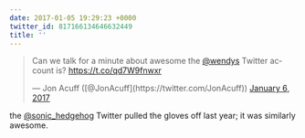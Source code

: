 ```yaml
---
date: 2017-01-05 19:29:23 +0000
twitter_id: 817166134646632449
title: ''
---
```


<blockquote class="twitter-tweet"><p lang="en" dir="ltr">Can we talk for a minute about awesome the <a href="https://twitter.com/Wendys?ref_src=twsrc%5Etfw">@wendys</a> Twitter account is? <a href="https://t.co/qd7W9fnwxr">https://t.co/qd7W9fnwxr</a></p>&mdash; Jon Acuff ([@JonAcuff](https://twitter.com/JonAcuff)) <a href="https://twitter.com/JonAcuff/status/817164143388164096?ref_src=twsrc%5Etfw">January 6, 2017</a></blockquote>
<script async src="https://platform.twitter.com/widgets.js" charset="utf-8"></script>

the [@sonic_hedgehog](https://twitter.com/sonic_hedgehog) Twitter pulled the gloves off last year; it was similarly awesome.

